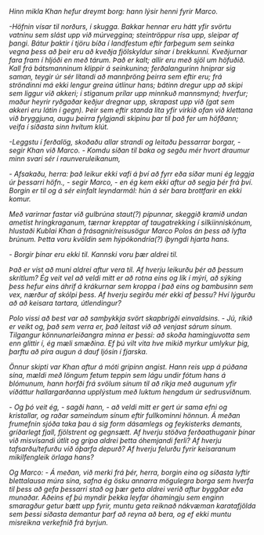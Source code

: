 <i>Hinn mikla Khan hefur dreymt borg: hann lýsir henni fyrir Marco.</i>

<i>-Höfnin vísar til norðurs, í skugga. Bakkar hennar eru hátt yfir svörtu vatninu sem slást upp við múrveggina; steintröppur rísa upp, sleipar af þangi. Bátur þaktir í tjöru bíða í landfestum eftir farþegum sem seinka vegna þess að þeir eru að kveðja fjölskyldur sínar í brekkunni. Kveðjurnar fara fram í hljóði en með tárum. Það er kalt; allir eru með sjöl um höfuðið. Kall frá bátsmanninum klippir á seinkunina; ferðalangurinn hniprar sig saman, teygir úr sér lítandi að mannþröng þeirra sem eftir eru; frá ströndinni má ekki lengur greina útlínur hans; bátinn dregur upp að skipi sem liggur við akkeri; í stiganum prílar upp minnkuð mannsmynd; hverfur; maður heyrir ryðgaðar keðjur dregnar upp, skrapast upp við (gat sem akkeri eru látin í gegn). Þeir sem eftir standa líta yfir virkið ofan við klettana við bryggjuna, augu þeirra fylgjandi skipinu þar til það fer um höfðann; veifa í síðasta sinn hvítum klút.</i>

<i>-Leggstu í ferðalög, skoðaðu allar strandi og leitaðu þessarrar borgar, - segir Khan við Marco. - Komdu síðan til baka og segðu mér hvort draumur minn svari sér í raunveruleikanum,</i>

<i>- Afsakaðu, herra: það leikur ekki vafi á því að fyrr eða síðar muni ég leggja úr þessarri höfn., - segir Marco, - en ég kem ekki aftur að segja þér frá því. Borgin er til og á sér einfalt leyndarmál: hún á sér bara brottfarir en ekki komur.</i>

<i>Með varirnar fastar við gulbrúna staut(?) pípunnar, skeggið kramið undan ametist hringkraganum, tærnar krepptar af taugatrekking í silkiinniskónum, hlustaði Kublai Khan á frásagnir/reisusögur Marco Polos án þess að lyfta brúnum. Þetta voru kvöldin sem hýpókondría(?) íþyngdi hjarta hans.</i>

<i>- Borgir þínar eru ekki til. Kannski voru þær aldrei til.</i>

<i>Það er víst að muni aldrei aftur vera til. Af hverju leikurðu þér að þessum skrítlum? Ég veit vel að veldi mitt er að rotna eins og lík í mýri, að sýking þess hefur eins áhrif á krákurnar sem kroppa í það eins og bambusinn sem vex, nærður af skólpi þess. Af hverju segirðu mér ekki af þessu? Hví lýgurðu að að keisara tartara, útlendingur?</i>

<i>Polo vissi að best var að samþykkja svört skapbrigði einvaldsins. - Jú, ríkið er veikt og, það sem verra er, það leitast við að venjast sárum sínum. Tilgangur könnunarleiðangra minna er þessi: að skoða hamingjuvotta sem enn glittir í, ég mæli smæðina. Ef þú vilt vita hve mikið myrkur umlykur þig, þarftu að píra augun á dauf ljósin í fjarska.</i>

<i>Önnur skipti var Khan aftur á móti gripinn angist. Hann reis upp á púðana sína, mældi með löngum fetum teppin sem lágu undir fótum hans á blómunum, hann horfði frá svölum sínum til að ríkja með augunum yfir víðáttur hallargarðanna upplýstum með luktum hengdum úr sedrusviðnum.</i>

<i>- Og þó veit ég, - sagði hann, - að veldi mitt er gert úr sama efni og kristallar, og raðar sameindum sínum eftir fullkominni hönnun. Á meðan frumefnin sjóða taka þau á sig form dásamlegs og feykisterks demants, gríðarlegt fjall, fjölstrent og gegnsætt. Af hverju stöðva ferðaathuganir þínar við misvísandi útlit og grípa aldrei þetta óhemjandi ferli? Af hverju tafsarðu/tefurðu við óþarfa depurð? Af hverju felurðu fyrir keisaranum mikilfengleik örlaga hans?</i>

<i>Og Marco: - Á meðan, við merki frá þér, herra, borgin eina og síðasta lyftir blettalausa múra sína, safna ég ösku annarra mögulegra borga sem hverfa til þess að gefa þessarri stað og þær geta aldrei verið aftur byggðar eða munaðar. Aðeins ef þú myndir þekka leyfar óhamingju sem enginn smaragður getur bætt upp fyrir, muntu geta reiknað nákvæman karatafjölda sem þessi síðasta demantur þarf að reyna að bera, og ef ekki muntu misreikna verkefnið frá byrjun.</i>